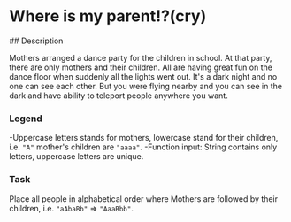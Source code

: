 # Where is my parent!?(cry)

## Description

Mothers arranged a dance party for the children in school. At that party, there are only mothers and their children. All are having great fun on the dance floor when suddenly all the lights went out. It's a dark night and no one can see each other. But you were flying nearby and you can see in the dark and have ability to teleport people anywhere you want.

### Legend

-Uppercase letters stands for mothers, lowercase stand for their children, i.e. `"A"` mother's children are `"aaaa"`.
-Function input: String contains only letters, uppercase letters are unique.

### Task

Place all people in alphabetical order where Mothers are followed by their children, i.e. `"aAbaBb"` => `"AaaBbb"`.
